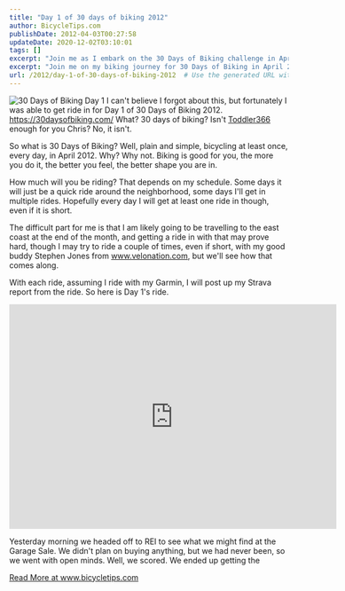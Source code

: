 ```yaml
---
title: "Day 1 of 30 days of biking 2012"
author: BicycleTips.com
publishDate: 2012-04-03T00:27:58
updateDate: 2020-12-02T03:10:01
tags: []
excerpt: "Join me as I embark on the 30 Days of Biking challenge in April 2012, promoting health and fitness through daily rides. Follow my biking adventures!"
excerpt: "Join me on my biking journey for 30 Days of Biking in April 2012. Discover the benefits of daily rides and follow along with my Strava reports!"
url: /2012/day-1-of-30-days-of-biking-2012  # Use the generated URL with year
---
```

<p><img alt="30 Days of Biking Day 1" src="https://www.bicycletips.com/portals/18/content/April-1-12-705.jpg" /> I can't believe I forgot about this, but fortunately I was able to get ride in for Day 1 of 30 Days of Biking 2012. <a href="https://30daysofbiking.com/">https://30daysofbiking.com/</a> What? 30 days of biking? Isn't <a href="https://www.flickr.com/photos/chammond/sets/72157628676234297/" target="_blank">Toddler366</a> enough for you Chris? No, it isn't.</p>  <p>So what is 30 Days of Biking? Well, plain and simple, bicycling at least once, every day, in April 2012. Why? Why not. Biking is good for you, the more you do it, the better you feel, the better shape you are in.</p>  <p>How much will you be riding? That depends on my schedule. Some days it will just be a quick ride around the neighborhood, some days I'll get in multiple rides. Hopefully every day I will get at least one ride in though, even if it is short.</p>  <p>The difficult part for me is that I am likely going to be travelling to the east coast at the end of the month, and getting a ride in with that may prove hard, though I may try to ride a couple of times, even if short, with my good buddy Stephen Jones from <a href="https://www.velonation.com">www.velonation.com</a>, but we'll see how that comes along.</p>  <p>With each ride, assuming I ride with my Garmin, I will post up my Strava report from the ride. So here is Day 1's ride.</p>  <p><iframe allowtransparency="true" frameborder="0" height="405" scrolling="no" src="https://app.strava.com/runs/6074081/embed/5a5eb9f3d4d95a8aa06af4a7dd6355af82dbe2f5" width="590"></iframe></p>  <p>Yesterday morning we headed off to REI to see what we might find at the Garage Sale. We didn't plan on buying anything, but we had never been, so we went with open minds. Well, we scored. We ended up getting the</p>  <a href="https://www.bicycletips.com/day-1-of-30-days-of-biking-2012">Read More at www.bicycletips.com</a>



